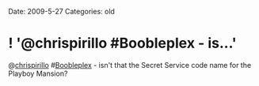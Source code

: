 Date: 2009-5-27
Categories: old

# ! '@chrispirillo #Boobleplex - is...'

@<a href="http://twitter.com/chrispirillo">chrispirillo</a> #<a href="http://search.twitter.com/search?q=%23Boobleplex">Boobleplex</a> - isn't that the Secret Service code name for the Playboy Mansion?
